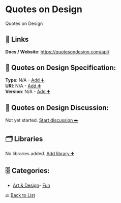 # Quotes on Design

Quotes on Design

##  🔗 Links
**Docs / Website**: https://quotesondesign.com/api/

## 🧬 Quotes on Design Specification:
**Type**: N/A - [Add ➕](https://github.com/apis-list/apis-list/edit/main/apis.yaml#16260)  
**URI**: N/A - [Add ➕](https://github.com/apis-list/apis-list/edit/main/apis.yaml#16260)  
**Version**: N/A - [Add ➕](https://github.com/apis-list/apis-list/edit/main/apis.yaml#16260)

## 💬 Quotes on Design Discussion:
Not yet started. [Start discussion ➡️](https://github.com/apis-list/apis-list/discussions/new)

## 🗂️ Libraries

No libraries added. [Add library ➕](https://github.com/apis-list/apis-list/edit/main/apis.yaml#16260)    


## 🗄️ Categories:
- [Art & Design](https://github.com/apis-list/apis-list#art--design-)- [Fun](https://github.com/apis-list/apis-list#fun-)

🔙  [Back to List](https://github.com/apis-list/apis-list)
